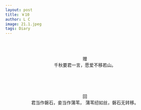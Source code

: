 ```yaml
---
layout: post
title: ￥10
author: L C
image: 21.1.jpeg
tags: Diary
---
```

<br><br>
<center> 赠 </center>
<center>千秋要君一言，愿爱不移若山。


<br><br><br>

<center> 回 </center>
<center>
君当作磐石，妾当作蒲苇，
蒲苇纫如丝，磐石无转移。
</center>
<br><br><br>
